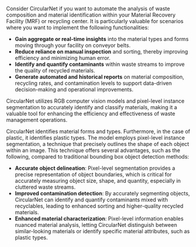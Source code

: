 Consider CircularNet if you want to automate the analysis of waste composition
and material identification within your Material Recovery Facility (MRF) or
recycling center. It is particularly valuable for scenarios where you want to
implement the following functionalities:

-  **Gain aggregate or real-time insights** into the material types and forms
   moving through your facility on conveyor belts.
-  **Reduce reliance on manual inspection** and sorting, thereby improving
   efficiency and minimizing human error.
-  **Identify and quantify contaminants** within waste streams to improve the
   quality of recycled materials.
-  **Generate automated and historical reports** on material composition,
   recycling rates, and contamination levels to support data-driven
   decision-making and operational improvements.

CircularNet utilizes RGB computer vision models and pixel-level instance
segmentation to accurately identify and classify materials, making it a valuable
tool for enhancing the efficiency and effectiveness of waste management
operations.

CircularNet identifies material forms and types. Furthermore, in the case of
plastic, it identifies plastic types. The model employs pixel-level instance
segmentation, a technique that precisely outlines the shape of each object
within an image. This technique offers several advantages, such as the
following, compared to traditional bounding box object detection methods:

-  **Accurate object delineation**: Pixel-level segmentation provides a precise
   representation of object boundaries, which is critical for accurately
   measuring object size, shape, and quantity, especially in cluttered waste
   streams.
-  **Improved contamination detection**: By accurately segmenting objects,
   CircularNet can identify and quantify contaminants mixed with recyclables,
   leading to enhanced sorting and higher-quality recycled materials.
-  **Enhanced material characterization**: Pixel-level information enables
   nuanced material analysis, letting CircularNet distinguish between
   similar-looking materials or identify specific material attributes, such as
   plastic types.